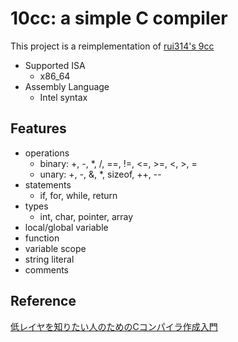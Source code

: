 # 10cc: a simple C compiler

This project is a reimplementation of [rui314's 9cc](https://github.com/rui314/9cc)

- Supported ISA
  - x86_64
- Assembly Language
  - Intel syntax

## Features
- operations
  - binary: +, -, *, /, ==, !=, <=, >=, <, >, =
  - unary: +, -, &, *, sizeof, ++, --
- statements
  - if, for, while, return
- types
  - int, char, pointer, array
- local/global variable
- function
- variable scope
- string literal
- comments

## Reference
[低レイヤを知りたい人のためのCコンパイラ作成入門](https://www.sigbus.info/compilerbook)
